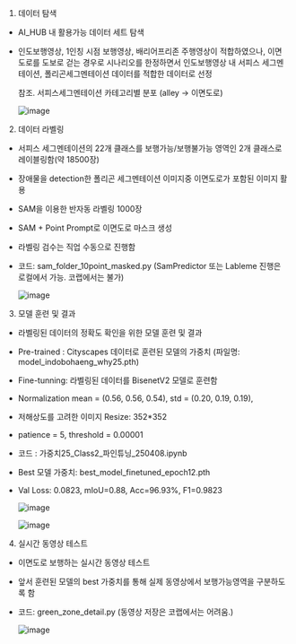 
1. 데이터 탐색
    
- AI_HUB 내 활용가능 데이터 세트 탐색
- 인도보행영상, 1인칭 시점 보행영상, 배리어프리존 주행영상이 적합하였으나,
   이면도로를 도보로 걷는 경우로 시나리오를 한정하면서
   인도보행영상 내 서피스 세그멘테이션, 폴리곤세그멘테이션 데이터를 적합한 데이터로 선정  
  
   참조. 서피스세그멘테이션 카테고리별 분포 (alley -> 이면도로)
     
   ![image](https://github.com/user-attachments/assets/18a2cca7-7ca7-4ed2-860e-53b9a4e170d4)

  
   
2. 데이터 라벨링  
- 서피스 세그멘테이션의 22개 클래스를 보행가능/보행불가능 영역인 2개 클래스로 레이블링함(약 18500장)
- 장애물을 detection한 폴리곤 세그멘테이션 이미지중 이면도로가 포함된 이미지 활용
- SAM을 이용한 반자동 라벨링 1000장
- SAM + Point Prompt로 이면도로 마스크 생성
- 라벨링 검수는 직업 수동으로 진행함
- 코드: sam_folder_10point_masked.py (SamPredictor 또는 Lableme 진행은 로컬에서 가능. 코랩에서는 불가)

  ![image](https://github.com/user-attachments/assets/d556c91d-e729-4628-bc2e-ea607ed8c6b4)
   

3. 모델 훈련 및 결과  
- 라벨링된 데이터의 정확도 확인을 위한 모델 훈련 및 결과   
- Pre-trained : Cityscapes 데이터로 훈련된 모델의 가중치 (파일명: model_indobohaeng_why25.pth)
- Fine-tunning: 라벨링된 데이터를 BisenetV2 모델로 훈련함
- Normalization mean = (0.56, 0.56, 0.54), std = (0.20, 0.19, 0.19),
- 저해상도를 고려한 이미지 Resize: 352*352
- patience = 5, threshold = 0.00001  
    
- 코드 : 가중치25_Class2_파인튜닝_250408.ipynb
- Best 모델 가중치: best_model_finetuned_epoch12.pth
- Val Loss: 0.0823, mIoU=0.88, Acc=96.93%, F1=0.9823
  
  ![image](https://github.com/user-attachments/assets/36a02aaa-f61e-4721-9f69-7e457a6cab16)

   ![image](https://github.com/user-attachments/assets/ddf54f4a-adb9-41d8-82e1-409d2536c279)

  

4. 실시간 동영상 테스트  
- 이면도로 보행하는 실시간 동영상 테스트
- 앞서 훈련된 모델의 best 가중치를 통해 실제 동영상에서 보행가능영역을 구분하도록 함

- 코드: green_zone_detail.py (동영상 저장은 코랩에서는 어려움.)
   
     ![image](https://github.com/user-attachments/assets/b2bfb555-57c6-4abe-8674-e18733b6191c)
